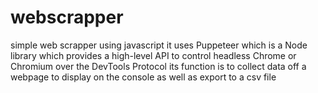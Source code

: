# webscrapper
simple web scrapper using javascript
it uses Puppeteer which is a Node library which provides a high-level API to control headless Chrome or Chromium over the DevTools Protocol
its function is to collect data off a webpage to display on the console as well as export to a csv file
